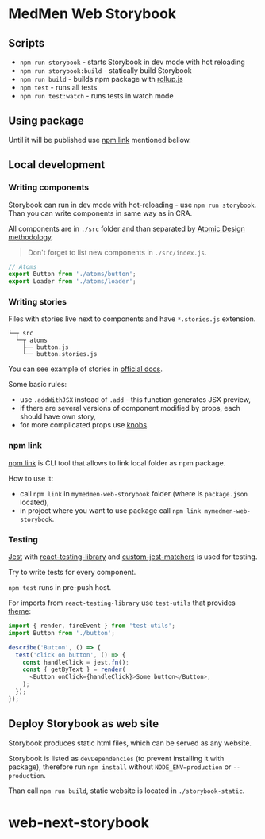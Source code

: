 # MedMen Web Storybook

## Scripts

- `npm run storybook` - starts Storybook in dev mode with hot reloading
- `npm run storybook:build` - statically build Storybook
- `npm run build` - builds npm package with [rollup.js](https://rollupjs.org/guide/en)
- `npm test` - runs all tests
- `npm run test:watch` - runs tests in watch mode

## Using package

Until it will be published use [npm link](#npm-link) mentioned bellow.

## Local development

### Writing components

Storybook can run in dev mode with hot-reloading - use `npm run storybook`. Than you can write components in same way as in CRA.

All components are in `./src` folder and than separated by [Atomic Design methodology](https://medium.com/@yejodido/atomic-components-managing-dynamic-react-components-using-atomic-design-part-1-5f07451f261f).

> Don't forget to list new components in `./src/index.js`.

```javascript
// Atoms
export Button from './atoms/button';
export Loader from './atoms/loader';
```

### Writing stories

Files with stories live next to components and have `*.stories.js` extension.

```
└─┬ src
  └─┬ atoms
    ├── button.js
    └── button.stories.js
```

You can see example of stories in [official docs](https://storybook.js.org/basics/writing-stories/).

Some basic rules:

- use `.addWithJSX` instead of `.add` - this function generates JSX preview,
- if there are several versions of component modified by props, each should have own story,
- for more complicated props use [knobs](https://github.com/storybooks/storybook/tree/master/addons/knobs).

### npm link

[npm link](https://docs.npmjs.com/cli/link) is CLI tool that allows to link local folder as npm package.

How to use it:

- call `npm link` in `mymedmen-web-storybook` folder (where is `package.json` located),
- in project where you want to use package call `npm link mymedmen-web-storybook`.

### Testing

[Jest](https://jestjs.io/) with [react-testing-library](https://github.com/kentcdodds/react-testing-library) and [custom-jest-matchers](https://github.com/gnapse/jest-dom) is used for testing.

Try to write tests for every component.

`npm test` runs in pre-push host.

For imports from `react-testing-library` use `test-utils` that provides [theme](https://github.com/kentcdodds/react-testing-library#custom-render):

```javascript
import { render, fireEvent } from 'test-utils';
import Button from './button';

describe('Button', () => {
  test('click on button', () => {
    const handleClick = jest.fn();
    const { getByText } = render(
      <Button onClick={handleClick}>Some button</Button>,
    );
  });
});
```

## Deploy Storybook as web site

Storybook produces static html files, which can be served as any website.

Storybook is listed as `devDependencies` (to prevent installing it with package), therefore run `npm install` without `NODE_ENV=production` or `--production`.

Than call `npm run build`, static website is located in `./storybook-static`.
# web-next-storybook
